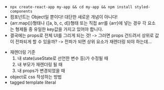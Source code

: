 - `npx create-react-app my-app && cd my-app && npm install styled-components`
- 컴포넌트는 Object일 뿐이다! 대단한 새로운 개념이 아니다!
- {arr.map()}형태나 {[a, b, c, d]}형태 또는 직접 arr를 {arr}에 넣는 경우 각 요소는 형제들 중 유일한 key값을 가지고 있어야 합니다.
- 결국에는 props로 전체 UI를 그리게 되는 것! -> 그러면 props 건드려서 상위로 값이 전파되게 할 수 있을까? -> 전파가 되면 상위 요소가 재렌더링 되야 하는데...

* 재렌더링 기준
  1. 내 state(useState로 선언한 변수 등)가 수정될 때
  2. 내 부모가 재렌더링 될 때
  3. 내 props가 변경되었을 때
* object로 css 작성하는 방법
* tagged template literal
